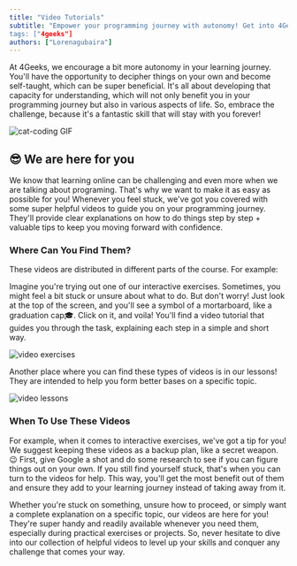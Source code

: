 ```yaml
---
title: "Video Tutorials"
subtitle: "Empower your programming journey with autonomy! Get into 4Geeks' video tutorials for self-paced, comprehensive learning. 
tags: ["4geeks"]
authors: ["Lorenagubaira"]
---
```


At 4Geeks, we encourage a bit more autonomy in your learning journey. You'll have the opportunity to decipher things on your own and become self-taught, which can be super beneficial. It's all about developing that capacity for understanding, which will not only benefit you in your programming journey but also in various aspects of life. So, embrace the challenge, because it's a fantastic skill that will stay with you forever! 

![cat-coding GIF](https://breathecode.herokuapp.com/v1/media/file/cat-coding-gif?raw=true)

## 😎 We are here for you 

We know that learning online can be challenging and even more when we are talking about programing. That's why we want to make it as easy as possible for you! Whenever you feel stuck, we've got you covered with some super helpful videos to guide you on your programming journey. They'll provide clear explanations on how to do things step by step + valuable tips to keep you moving forward with confidence.

### Where Can You Find Them?

These videos are distributed in different parts of the course. For example:

Imagine you're trying out one of our interactive exercises. Sometimes, you might feel a bit stuck or unsure about what to do. But don't worry! Just look at the top of the screen, and you'll see a symbol of a mortarboard, like a graduation cap🎓. Click on it, and voila! You'll find a video tutorial that guides you through the task, explaining each step in a simple and short way.

![video exercises](https://breathecode.herokuapp.com/v1/media/file/video-exercises-png?raw=true)

Another place where you can find these types of videos is in our lessons! They are intended to help you form better bases on a specific topic.

![video lessons](https://breathecode.herokuapp.com/v1/media/file/video-lessons-png?raw=true)

### When To Use These Videos

For example, when it comes to interactive exercises, we've got a tip for you! We suggest keeping these videos as a backup plan, like a secret weapon. 😉 First, give Google a shot and do some research to see if you can figure things out on your own. If you still find yourself stuck, that's when you can turn to the videos for help. This way, you'll get the most benefit out of them and ensure they add to your learning journey instead of taking away from it.

Whether you're stuck on something, unsure how to proceed, or simply want a complete explanation on a specific topic, our videos are here for you! They're super handy and readily available whenever you need them, especially during practical exercises or projects. So, never hesitate to dive into our collection of helpful videos to level up your skills and conquer any challenge that comes your way.

